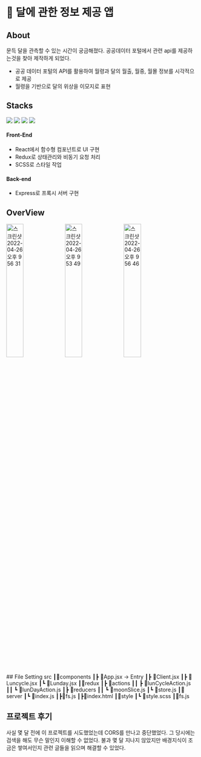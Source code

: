 # 🌙 달에 관한 정보 제공 앱

## About
문득 달을 관측할 수 있는 시간이 궁금해졌다. 공공데이터 포털에서 관련 api를 제공하는것을 찾아 제작하게 되었다. 

- 공공 데이터 포털의 API를 활용하여 월령과 달의 월출, 월중, 월몰 정보를 시각적으로 제공 
- 월령을 기반으로 달의 위상을 이모지로 표현

## Stacks
<p float='left'> 
  <img src="https://img.shields.io/badge/javascript-F7DF1E?style=for-the-badge&logo=javascript&logoColor=black">
  <img src="https://img.shields.io/badge/react-61DAFB?style=for-the-badge&logo=react&logoColor=black">
  <img src="https://img.shields.io/badge/redux-764abc?style=for-the-badge&logo=redux&logoColor=black">
  <img src="https://img.shields.io/badge/express-000000?style=for-the-badge&logo=express&logoColor=white">
</p>

#### Front-End
- React에서 함수형 컴포넌트로 UI 구현
- Redux로 상태관리와 비동기 요청 처리
- SCSS로 스타일 작업

#### Back-end 
- Express로 프록시 서버 구현 

## OverView
<p float='left'>
  <img width="30%" alt="스크린샷 2022-04-26 오후 9 56 31" src="https://user-images.githubusercontent.com/87258182/165306416-5304754e-b97d-4900-8d3a-a10f29c37da1.png">
  <img width="30%" alt="스크린샷 2022-04-26 오후 9 53 49" src="https://user-images.githubusercontent.com/87258182/165306501-3715b0ca-f942-401d-8f49-2769f3ee194c.png">
  <img width="30%" alt="스크린샷 2022-04-26 오후 9 56 46" src="https://user-images.githubusercontent.com/87258182/165306373-8227edac-3f5d-413d-9621-2aa88251567d.png">

</p>
## File Setting
src  
┃📂components  
┃┣ 📃App.jsx -> Entry  
┃┣ 📃Client.jsx  
┃┣ 📃Luncycle.jsx  
┃┗ 📃Lunday.jsx  
┃📂redux  
┃┣ 📂actions  
┃┃ ┣ 📃lunCycleAction.js  
┃┃ ┗ 📃lunDayAction.js  
┃┣ 📂reducers  
┃┃ ┗ 📃moonSlice.js  
┃┗ 📃store.js  
┃📂server  
┃┗ 📃index.js  
┃┣📃fs.js  
┃┣📃index.html   
┃📂style  
┃┗ 📃style.scss  
┃📃fs.js  

## 프로젝트 후기 
사실 몇 달 전에 이 프로젝트를 시도했었는데 CORS를 만나고 중단했었다. 그 당시에는 검색을 해도 무슨 말인지 이해할 수 없었다. 불과 몇 달 지나지 않았지만 배경지식이 조금은 쌓여서인지 관련 글들을 읽으며 해결할 수 있었다.
